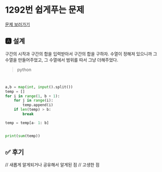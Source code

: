 
# 1292번 쉽게푸는 문제
[문제 보러가기](https://www.acmicpc.net/problem/1292)

## 🅰 설계
구간의 시작과 구간의 합을 입력받아서 구간의 합을 구하자.
수열이 정해져 있으니까 그 수열을 만들어주었고, 그 수열에서 범위를 따서 그냥 더해주었다.


> python

```py


a,b = map(int, input().split())
temp = []
for i in range(1, b + 1):
    for j in range(i):
        temp.append(i)
    if len(temp) > b:
        break

temp = temp[a- 1: b]


print(sum(temp))
```

## ✅ 후기
// 새롭게 알게되거나 공유해서 알게된 점
// 고생한 점
